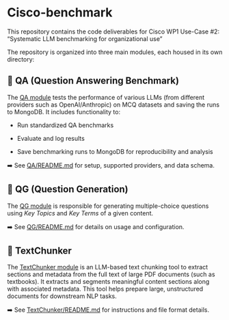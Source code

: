 # Cisco-benchmark

This repository contains the code deliverables for Cisco WP1 Use-Case #2:
“Systematic LLM benchmarking for organizational use”

The repository is organized into three main modules, each housed in its own directory:

## 📁 QA (Question Answering Benchmark)
The [QA module](https://github.com/mouad157/Cisco-benchmark/tree/main/QA) tests the performance of various LLMs (from different providers such as OpenAI/Anthropic) on MCQ datasets and saving the runs to MongoDB. It includes functionality to:

- Run standardized QA benchmarks

- Evaluate and log results

- Save benchmarking runs to MongoDB for reproducibility and analysis

➡️ See [QA/README.md](https://github.com/mouad157/Cisco-benchmark/blob/main/QA/README.md) for setup, supported providers, and data schema.

## 📁 QG (Question Generation)
The [QG module](https://github.com/mouad157/Cisco-benchmark/tree/main/QG) is responsible for generating multiple-choice questions using *Key Topics* and *Key Terms* of a given content.

➡️ See [QG/README.md](https://github.com/mouad157/Cisco-benchmark/blob/main/QG/README.md) for details on usage and configuration.

## 📁 TextChunker
The [TextChunker module](https://github.com/mouad157/Cisco-benchmark/tree/main/TextChunker) is an LLM-based text chunking tool to extract sections and metadata from the full text of large PDF documents (such as textbooks). It extracts and segments meaningful content sections along with associated metadata. This tool helps prepare large, unstructured documents for downstream NLP tasks.

➡️ See [TextChunker/README.md](https://github.com/mouad157/Cisco-benchmark/blob/main/TextChunker/README.md) for instructions and file format details.

